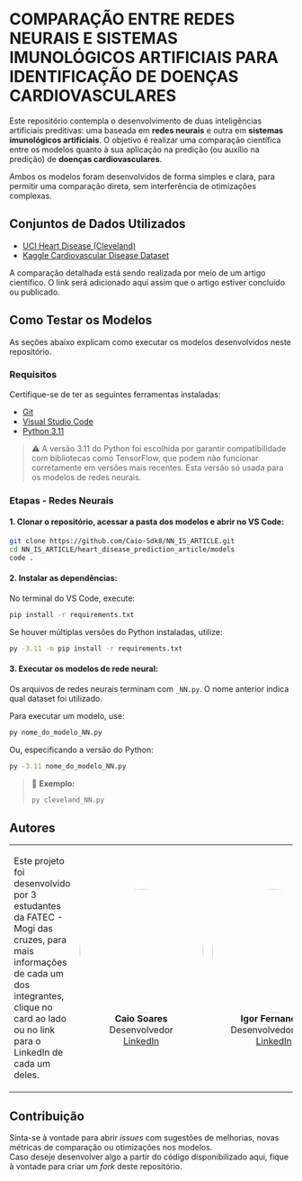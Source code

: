 # COMPARAÇÃO ENTRE REDES NEURAIS E SISTEMAS IMUNOLÓGICOS ARTIFICIAIS PARA IDENTIFICAÇÃO DE DOENÇAS CARDIOVASCULARES

Este repositório contempla o desenvolvimento de duas inteligências artificiais preditivas: uma baseada em **redes neurais** e outra em **sistemas imunológicos artificiais**. O objetivo é realizar uma comparação científica entre os modelos quanto à sua aplicação na predição (ou auxílio na predição) de **doenças cardiovasculares**.

Ambos os modelos foram desenvolvidos de forma simples e clara, para permitir uma comparação direta, sem interferência de otimizações complexas.

## Conjuntos de Dados Utilizados

- [UCI Heart Disease (Cleveland)](https://archive.ics.uci.edu/dataset/45/heart+disease)
- [Kaggle Cardiovascular Disease Dataset](https://www.kaggle.com/datasets/sulianova/cardiovascular-disease-dataset/data)

A comparação detalhada está sendo realizada por meio de um artigo científico. O link será adicionado aqui assim que o artigo estiver concluído ou publicado.

## Como Testar os Modelos

As seções abaixo explicam como executar os modelos desenvolvidos neste repositório.

### Requisitos

Certifique-se de ter as seguintes ferramentas instaladas:

- [Git](https://git-scm.com/downloads)
- [Visual Studio Code](https://code.visualstudio.com/download)
- [Python 3.11](https://www.python.org/downloads/release/python-3110/)

> ⚠️ A versão 3.11 do Python foi escolhida por garantir compatibilidade com bibliotecas como TensorFlow, que podem não funcionar corretamente em versões mais recentes. Esta versão só usada para os modelos de redes neurais.

### Etapas - Redes Neurais

#### 1. Clonar o repositório, acessar a pasta dos modelos e abrir no VS Code:

```bash
git clone https://github.com/Caio-Sdk8/NN_IS_ARTICLE.git
cd NN_IS_ARTICLE/heart_disease_prediction_article/models
code .
```

#### 2. Instalar as dependências:

No terminal do VS Code, execute:

```bash
pip install -r requirements.txt
```

Se houver múltiplas versões do Python instaladas, utilize:

```bash
py -3.11 -m pip install -r requirements.txt
```

#### 3. Executar os modelos de rede neural:

Os arquivos de redes neurais terminam com `_NN.py`. O nome anterior indica qual dataset foi utilizado.

Para executar um modelo, use:

```bash
py nome_do_modelo_NN.py
```

Ou, especificando a versão do Python:

```bash
py -3.11 nome_do_modelo_NN.py
```

> 📌 **Exemplo:**
>
> ```bash
> py cleveland_NN.py
> ```

## Autores
<table>
  <tr>
    <td width="400px">
      <p>
        Este projeto foi desenvolvido por 3 estudantes da FATEC - Mogi das cruzes, para mais informações de cada um dos integrantes, clique no card ao lado ou no link para o LinkedIn de cada um deles.
      </p>
    </td>
    <td align="center">
      <a href="https://github.com/Caio-Sdk8">
        <img src="https://avatars.githubusercontent.com/u/82384954?v=4" width="220px" style="border-radius: 50%;" />
      </a>
      <br />
      <b>Caio Soares</b><br />
      Desenvolvedor<br />
      <a href="https://www.linkedin.com/in/caio-soares-a866b4215/?locale=en_US">LinkedIn</a>
    </td>
    <td align="center">
      <a href="https://github.com/1rg0">
        <img src="https://avatars.githubusercontent.com/u/54910774?v=4" width="220px" style="border-radius: 50%;" />
      </a>
      <br />
      <b>Igor Fernandes</b><br />
      Desenvolvedor e PO<br />
      <a href="https://www.linkedin.com/in/fernades-igor/">LinkedIn</a>
    </td>
    <td align="center">
      <a href="https://github.com/lucas-athie">
        <img src="https://avatars.githubusercontent.com/u/175664651?v=4" width="220px" style="border-radius: 50%;" />
      </a>
      <br />
      <b>Lucas Athié</b><br />
      Desenvolvedor<br />
      <a href="https://www.linkedin.com/in/lucas-athi%C3%A9/?locale=en_US">LinkedIn</a>
    </td>
  </tr>
</table>

## Contribuição

Sinta-se à vontade para abrir *issues* com sugestões de melhorias, novas métricas de comparação ou otimizações nos modelos.  
Caso deseje desenvolver algo a partir do código disponibilizado aqui, fique à vontade para criar um *fork* deste repositório.
